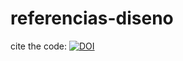 # referencias-diseno
cite the code: [![DOI](https://zenodo.org/badge/529955097.svg)](https://zenodo.org/badge/latestdoi/529955097)
